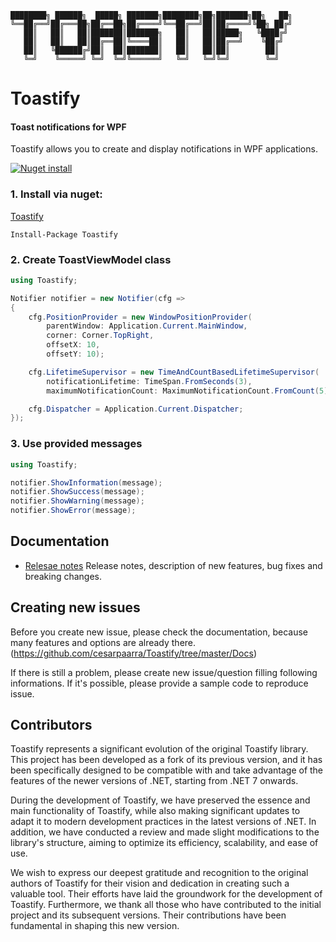 ```
████████╗ ██████╗  █████╗ ███████╗████████╗██╗███████╗██╗   ██╗
╚══██╔══╝██╔═══██╗██╔══██╗██╔════╝╚══██╔══╝██║██╔════╝╚██╗ ██╔╝
   ██║   ██║   ██║███████║███████╗   ██║   ██║█████╗   ╚████╔╝ 
   ██║   ██║   ██║██╔══██║╚════██║   ██║   ██║██╔══╝    ╚██╔╝  
   ██║   ╚██████╔╝██║  ██║███████║   ██║   ██║██║        ██║   
   ╚═╝    ╚═════╝ ╚═╝  ╚═╝╚══════╝   ╚═╝   ╚═╝╚═╝        ╚═╝   
```

# Toastify
#### Toast notifications for WPF

Toastify allows you to create and display notifications in WPF applications.


[![Nuget install](https://img.shields.io/badge/nuget-install-green.svg)](https://www.nuget.org/packages/Toastify/)


### 1. Install via nuget:
[Toastify](https://www.nuget.org/packages/Toastify/)

```
Install-Package Toastify
```

### 2. Create ToastViewModel class
```csharp
using Toastify;

Notifier notifier = new Notifier(cfg =>
{
    cfg.PositionProvider = new WindowPositionProvider(
        parentWindow: Application.Current.MainWindow,
        corner: Corner.TopRight,
        offsetX: 10,  
        offsetY: 10);

    cfg.LifetimeSupervisor = new TimeAndCountBasedLifetimeSupervisor(
        notificationLifetime: TimeSpan.FromSeconds(3),
        maximumNotificationCount: MaximumNotificationCount.FromCount(5));

    cfg.Dispatcher = Application.Current.Dispatcher;
});
```

### 3. Use provided messages
```csharp
using Toastify;

notifier.ShowInformation(message);
notifier.ShowSuccess(message);
notifier.ShowWarning(message);
notifier.ShowError(message);
```


## Documentation

* [Relesae notes](https://github.com/cesarpaarra/Toastify/blob/master/Docs/ReleaseNotes.md)
  Release notes, description of new features, bug fixes and breaking changes.
  
## Creating new issues
Before you create new issue, please check the documentation, because many features and options are already there.
(https://github.com/cesarpaarra/Toastify/tree/master/Docs)

If there is still a problem, please create new issue/question filling following informations. 
If it's possible, please provide a sample code to reproduce issue.

## Contributors
Toastify represents a significant evolution of the original Toastify library. This project has been developed as a fork of its previous version, and it has been specifically designed to be compatible with and take advantage of the features of the newer versions of .NET, starting from .NET 7 onwards.

During the development of Toastify, we have preserved the essence and main functionality of Toastify, while also making significant updates to adapt it to modern development practices in the latest versions of .NET. In addition, we have conducted a review and made slight modifications to the library's structure, aiming to optimize its efficiency, scalability, and ease of use.

We wish to express our deepest gratitude and recognition to the original authors of Toastify for their vision and dedication in creating such a valuable tool. Their efforts have laid the groundwork for the development of Toastify. Furthermore, we thank all those who have contributed to the initial project and its subsequent versions. Their contributions have been fundamental in shaping this new version.
